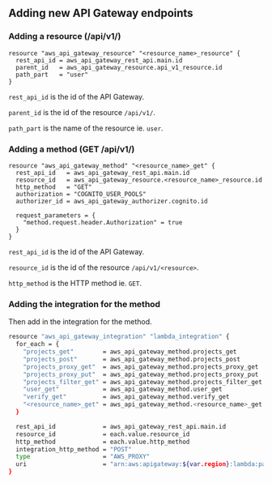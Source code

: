 ## Adding new API Gateway endpoints

### Adding a resource (/api/v1/<resource>)

```
resource "aws_api_gateway_resource" "<resource_name>_resource" {
  rest_api_id = aws_api_gateway_rest_api.main.id
  parent_id   = aws_api_gateway_resource.api_v1_resource.id
  path_part   = "user"
}
```

`rest_api_id` is the id of the API Gateway.

`parent_id` is the id of the resource `/api/v1/`.

`path_part` is the name of the resource ie. `user`.


### Adding a method (GET /api/v1/<resource>)

```
resource "aws_api_gateway_method" "<resource_name>_get" {
  rest_api_id   = aws_api_gateway_rest_api.main.id
  resource_id   = aws_api_gateway_resource.<resource_name>_resource.id
  http_method   = "GET"
  authorization = "COGNITO_USER_POOLS"
  authorizer_id = aws_api_gateway_authorizer.cognito.id

  request_parameters = {
    "method.request.header.Authorization" = true
  }
}
```

`rest_api_id` is the id of the API Gateway.

`resource_id` is the id of the resource `/api/v1/<resource>`.

`http_method` is the HTTP method ie. `GET`.


### Adding the integration for the method
Then add in the integration for the method.

```bash
resource "aws_api_gateway_integration" "lambda_integration" {
  for_each = {
    "projects_get"        = aws_api_gateway_method.projects_get
    "projects_post"       = aws_api_gateway_method.projects_post
    "projects_proxy_get"  = aws_api_gateway_method.projects_proxy_get
    "projects_proxy_put"  = aws_api_gateway_method.projects_proxy_put
    "projects_filter_get" = aws_api_gateway_method.projects_filter_get
    "user_get"            = aws_api_gateway_method.user_get
    "verify_get"          = aws_api_gateway_method.verify_get
    "<resource_name>_get" = aws_api_gateway_method.<resource_name>_get
  }

  rest_api_id             = aws_api_gateway_rest_api.main.id
  resource_id             = each.value.resource_id
  http_method             = each.value.http_method
  integration_http_method = "POST"
  type                    = "AWS_PROXY"
  uri                     = "arn:aws:apigateway:${var.region}:lambda:path/2015-03-31/functions/${var.lambda_function_invoke_arn}/invocations"
}
```
